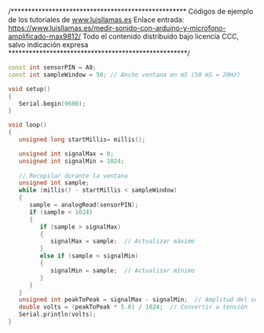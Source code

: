 /***************************************************
Códigos de ejemplo de los tutoriales de www.luisllamas.es
Enlace entrada: https://www.luisllamas.es/medir-sonido-con-arduino-y-microfono-amplificado-max9812/
Todo el contenido distribuido bajo licencia CCC, salvo indicación expresa
****************************************************/

```cpp
const int sensorPIN = A0;
const int sampleWindow = 50; // Ancho ventana en mS (50 mS = 20Hz)

void setup() 
{
   Serial.begin(9600);
}

void loop() 
{
   unsigned long startMillis= millis();

   unsigned int signalMax = 0;
   unsigned int signalMin = 1024;
 
   // Recopilar durante la ventana
   unsigned int sample;
   while (millis() - startMillis < sampleWindow)
   {
      sample = analogRead(sensorPIN);
      if (sample < 1024)
      {
         if (sample > signalMax)
         {
            signalMax = sample;  // Actualizar máximo
         }
         else if (sample < signalMin)
         {
            signalMin = sample;  // Actualizar mínimo
         }
      }
   }
   unsigned int peakToPeak = signalMax - signalMin;  // Amplitud del sonido
   double volts = (peakToPeak * 5.0) / 1024;  // Convertir a tensión
   Serial.println(volts);
}
```